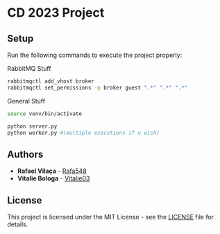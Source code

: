 # CD 2023 Project


## Setup

Run the following commands to execute the project properly:

RabbitMQ Stuff
```bash
rabbitmqctl add_vhost broker
rabbitmqctl set_permissions -p broker guest ".*" ".*" ".*"
```

General Stuff
```bash
source venv/bin/activate

python server.py
python worker.py #(multiple executions if u wish)
```

## Authors

* **Rafael Vilaça** - [Rafa548](https://github.com/Rafa548)
* **Vitalie Bologa** - [Vitalie03](https://github.com/Vitalie03)

## License

This project is licensed under the MIT License - see the [LICENSE](LICENSE) file for details.